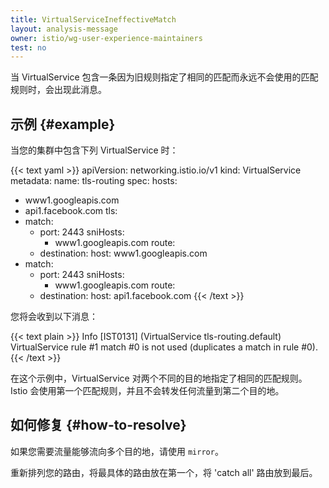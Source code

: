 ```yaml
---
title: VirtualServiceIneffectiveMatch
layout: analysis-message
owner: istio/wg-user-experience-maintainers
test: no
---
```


当 VirtualService 包含一条因为旧规则指定了相同的匹配而永远不会使用的匹配规则时，会出现此消息。

## 示例 {#example}

当您的集群中包含下列 VirtualService 时：

{{< text yaml >}}
apiVersion: networking.istio.io/v1
kind: VirtualService
metadata:
  name: tls-routing
spec:
  hosts:
- www1.googleapis.com
- api1.facebook.com
  tls:
- match:
  - port: 2443
      sniHosts:
    - www1.googleapis.com
    route:
  - destination:
        host: www1.googleapis.com
- match:
  - port: 2443
      sniHosts:
    - www1.googleapis.com
    route:
  - destination:
        host: api1.facebook.com
{{< /text >}}

您将会收到以下消息：

{{< text plain >}}
Info [IST0131] (VirtualService tls-routing.default) VirtualService rule #1 match #0 is not used (duplicates a match in rule #0).
{{< /text >}}

在这个示例中，VirtualService 对两个不同的目的地指定了相同的匹配规则。
Istio 会使用第一个匹配规则，并且不会转发任何流量到第二个目的地。

## 如何修复 {#how-to-resolve}

如果您需要流量能够流向多个目的地，请使用 `mirror`。

重新排列您的路由，将最具体的路由放在第一个，将 'catch all' 路由放到最后。
